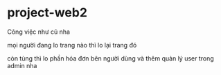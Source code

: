 # project-web2
Công việc như cũ nha 


mọi người đang lo trang nào thì lo lại trang đó


còn tùng thì lo phần hóa đơn bên người dùng và thêm quản lý user trong admin nha
